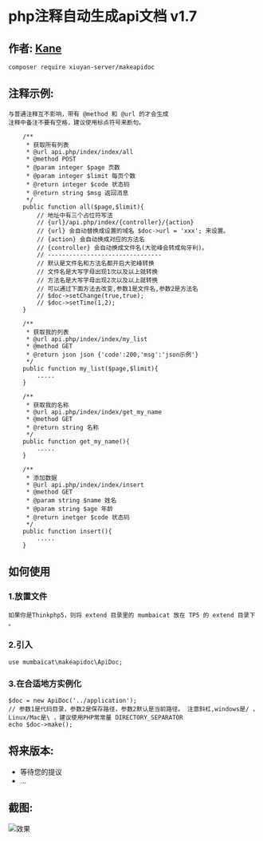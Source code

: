 # php注释自动生成api文档   v1.7
作者: [Kane](https://github.com/xiuyan-server/makeapidoc)  
----
```  
composer require xiuyan-server/makeapidoc
```  

## 注释示例:
	与普通注释互不影响，带有 @method 和 @url 的才会生成  
    注释中备注不要有空格，建议使用标点符号来断句。  
```
    /**
     * 获取所有列表
     * @url api.php/index/index/all
     * @method POST
     * @param integer $page 页数
     * @param integer $limit 每页个数
     * @return integer $code 状态码
     * @return string $msg 返回消息
     */
    public function all($page,$limit){
    	// 地址中有三个占位符写法
    	// {url}/api.php/index/{controller}/{action}
        // {url} 会自动替换成设置的域名 $doc->url = 'xxx'; 来设置。
    	// {action} 会自动换成对应的方法名
    	// {controller} 会自动换成文件名(大驼峰会转成匈牙利)。
    	// --------------------------------
    	// 默认是文件名和方法名都开启大驼峰转换
    	// 文件名是大写字母出现1次以及以上就转换
    	// 方法名是大写字母出现2次以及以上就转换
        // 可以通过下面方法去改变,参数1是文件名,参数2是方法名
	    // $doc->setChange(true,true);
	    // $doc->setTime(1,2);
    }

    /**
     * 获取我的列表
     * @url api.php/index/index/my_list
     * @method GET
     * @return json json {'code':200,'msg':'json示例'}
     */
    public function my_list($page,$limit){
    	.....
    }

    /**
     * 获取我的名称
     * @url api.php/index/index/get_my_name
     * @method GET
     * @return string 名称
     */
    public function get_my_name(){
    	.....
    }

    /**
     * 添加数据
     * @url api.php/index/index/insert
     * @method GET
     * @param string $name 姓名
     * @param string $age 年龄
     * @return inetger $code 状态码
     */
    public function insert(){
    	.....
    }
```    

## 如何使用  

### 1.放置文件
	如果你是Thinkphp5，则将 extend 目录里的 mumbaicat 放在 TP5 的 extend 目录下 。

### 2.引入
    use mumbaicat\makeapidoc\ApiDoc;

### 3.在合适地方实例化
	$doc = new ApiDoc('../application');
	// 参数1是代码目录，参数2是保存路径，参数2默认是当前路径。 注意斜杠,windows是/ ，Linux/Mac是\ ，建议使用PHP常常量 DIRECTORY_SEPARATOR
	echo $doc->make();  

## 将来版本:
 * 等待您的提议 
 * ...  

## 截图:
![效果](https://github.com/mumbaicat/makeapidoc/raw/master/screenshot/html.png)  
